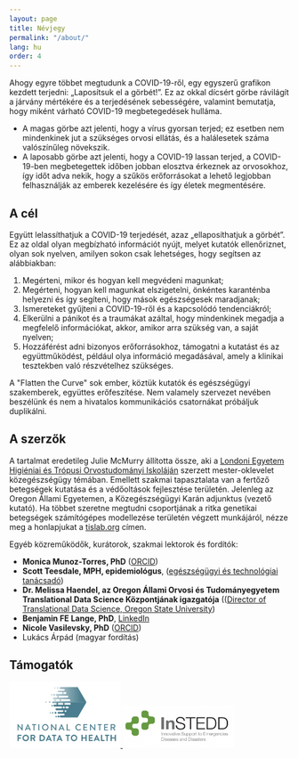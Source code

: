 ```yaml
---
layout: page
title: Névjegy
permalink: "/about/"
lang: hu
order: 4
---
```

Ahogy egyre többet megtudunk a COVID-19-ről, egy egyszerű grafikon kezdett terjedni: „Laposítsuk el a görbét!”. Ez az okkal dícsért görbe rávilágít a járvány mértékére és a terjedésének  sebességére, valamint bemutatja, hogy miként várható COVID-19 megbetegedések hulláma. 

- A magas görbe azt jelenti, hogy a vírus gyorsan terjed; ez esetben nem mindenkinek jut a szükséges orvosi ellátás, és a halálesetek száma valószínűleg növekszik. 
- A laposabb görbe azt jelenti, hogy a COVID-19 lassan terjed, a COVID-19-ben megbetegettek időben jobban elosztva érkeznek az orvosokhoz, így időt adva nekik, hogy a szűkös erőforrásokat a lehető legjobban felhasználják az emberek kezelésére és így életek megmentésére. 

## A cél
 Együtt lelassíthatjuk a COVID-19 terjedését, azaz „ellaposíthatjuk a görbét”.  Ez az oldal olyan megbízható információt nyújt, melyet kutatók ellenőriznet, olyan sok nyelven, amilyen sokon csak lehetséges, hogy segítsen az alábbiakban:
 1. Megérteni, mikor és hogyan kell megvédeni magunkat; 
 2. Megérteni, hogyan kell magunkat elszigetelni, önkéntes karanténba helyezni és így segíteni, hogy mások egészségesek maradjanak; 
 3. Ismereteket gyűjteni a COVID-19-ről és a kapcsolódó tendenciákról; 
 4. Elkerülni a pánikot és a traumákat azáltal, hogy mindenkinek megadja a megfelelő információkat, akkor, amikor arra szükség van, a saját nyelven; 
 5. Hozzáférést adni bizonyos erőforrásokhoz, támogatni a kutatást és az együttműködést, például olya információ megadásával, amely a klinikai tesztekben való részvételhez szükséges. 

 A "Flatten the Curve" sok ember, köztük kutatók és egészségügyi szakemberek, együttes erőfeszítése. Nem valamely szervezet nevében beszélünk és nem a hivatalos kommunikációs csatornákat próbáljuk duplikálni. 


## A szerzők 

 A tartalmat eredetileg Julie McMurry állította össze, aki a  [Londoni Egyetem Higiéniai és Trópusi Orvostudományi Iskoláján](http://lshtm.ac.uk/) szerzett mester-oklevelet közegészségügy témában. Emellett szakmai tapasztalata van a fertőző betegségek kutatása és a védőoltások fejlesztése területén. Jelenleg az Oregon Állami Egyetemen, a Közegészségügyi Karán adjunktus (vezető kutató). Ha többet szeretne megtudni csoportjának a ritka genetikai betegségek számítógépes modellezése területén végzett munkájáról, nézze meg a honlapjukat a [tislab.org](http://tislab.org/) címen. 

 Egyéb közreműködők, kurátorok, szakmai lektorok és fordítók: 

- **Monica Munoz-Torres, PhD** ([ORCID](https://orcid.org/0000-0001-8430-6039)) 
- **Scott Teesdale, MPH, epidemiológus**, ([egészségügyi és technológiai tanácsadó](https://www.linkedin.com/in/scottteesdale/)) 
- **Dr. Melissa Haendel, az Oregon Állami Orvosi és Tudományegyetem Translational Data Science Központjának igazgatója** (([Director of Translational Data Science, Oregon State University](https://tislab.org/)) 
- **Benjamin FE Lange, PhD**, [LinkedIn](https://www.linkedin.com/in/dr-benjamin-fe-lange-a609b838) 
- **Nicole Vasilevsky, PhD** ([ORCID](https://orcid.org/0000-0001-5208-3432))
- Lukács Árpád (magyar fordítás)


## Támogatók

 <a href="https://ctsa.ncats.nih.gov/cd2h/" target="_blank"> <img src="/images/logos/CD2H.png" width="200px"/> </a> 
 <a href="https://instedd.org" target="_blank"> <img src="/images/logos/instedd_site_logo.png" width="200px"/> </a>
